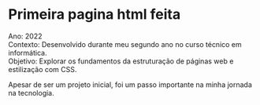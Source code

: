 # Primeira pagina html feita

Ano: 2022<br>
Contexto: Desenvolvido durante meu segundo ano no curso técnico em informática.<br>
Objetivo: Explorar os fundamentos da estruturação de páginas web e estilização com CSS.<br>

Apesar de ser um projeto inicial, foi um passo importante na minha jornada na tecnologia.
